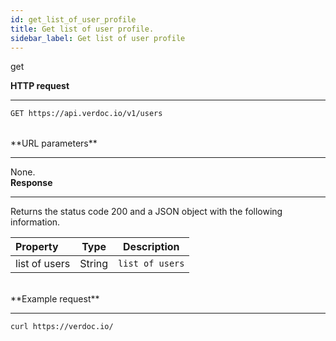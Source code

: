 ```yaml
---
id: get_list_of_user_profile
title: Get list of user profile.
sidebar_label: Get list of user profile
---
```


<span class="badges get">get</span>
<br/>

**HTTP request**

---

```bash
GET https://api.verdoc.io/v1/users
```

<br/>
**URL parameters**

---

None.
<br/>
**Response**

---

Returns the status code 200 and a JSON object with the following information.

| Property      |  Type  | Description     |
| :------------ | :----: | --------------- |
| list of users | String | `list of users` |

<br/>
**Example request**

---

```bash
curl https://verdoc.io/
```
